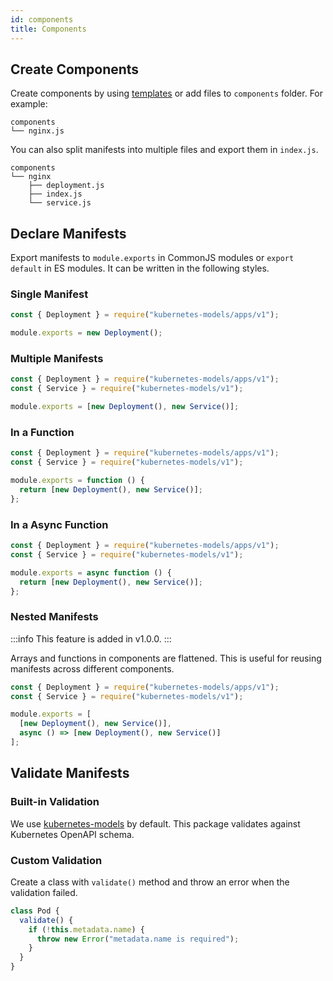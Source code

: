 ```yaml
---
id: components
title: Components
---
```


## Create Components

Create components by using [templates](templates.md) or add files to `components` folder. For example:

```shell
components
└── nginx.js
```

You can also split manifests into multiple files and export them in `index.js`.

```shell
components
└── nginx
    ├── deployment.js
    ├── index.js
    └── service.js
```

## Declare Manifests

Export manifests to `module.exports` in CommonJS modules or `export default` in ES modules. It can be written in the following styles.

### Single Manifest

```js
const { Deployment } = require("kubernetes-models/apps/v1");

module.exports = new Deployment();
```

### Multiple Manifests

```js
const { Deployment } = require("kubernetes-models/apps/v1");
const { Service } = require("kubernetes-models/v1");

module.exports = [new Deployment(), new Service()];
```

### In a Function

```js
const { Deployment } = require("kubernetes-models/apps/v1");
const { Service } = require("kubernetes-models/v1");

module.exports = function () {
  return [new Deployment(), new Service()];
};
```

### In a Async Function

```js
const { Deployment } = require("kubernetes-models/apps/v1");
const { Service } = require("kubernetes-models/v1");

module.exports = async function () {
  return [new Deployment(), new Service()];
};
```

### Nested Manifests

:::info
This feature is added in v1.0.0.
:::

Arrays and functions in components are flattened. This is useful for reusing manifests across different components.

```js
const { Deployment } = require("kubernetes-models/apps/v1");
const { Service } = require("kubernetes-models/v1");

module.exports = [
  [new Deployment(), new Service()],
  async () => [new Deployment(), new Service()]
];
```

## Validate Manifests

### Built-in Validation

We use [kubernetes-models](https://github.com/tommy351/kubernetes-models-ts) by default. This package validates against Kubernetes OpenAPI schema.

### Custom Validation

Create a class with `validate()` method and throw an error when the validation failed.

```js
class Pod {
  validate() {
    if (!this.metadata.name) {
      throw new Error("metadata.name is required");
    }
  }
}
```
